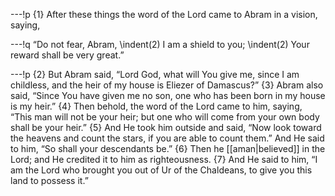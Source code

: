 ---!p
{1} After these things the word of the Lord came to Abram in a vision, saying,

---!q
“Do not fear, Abram,
\indent(2) I am a shield to you;
\indent(2) Your reward shall be very great.”

---!p
{2} But Abram said, “Lord God, what will You give me, since I am childless, and the heir of my house is Eliezer of Damascus?” {3} Abram also said, “Since You have given me no son, one who has been born in my house is my heir.” {4} Then behold, the word of the Lord came to him, saying, “This man will not be your heir; but one who will come from your own body shall be your heir.” {5} And He took him outside and said, “Now look toward the heavens and count the stars, if you are able to count them.” And He said to him, “So shall your descendants be.” {6} Then he [[aman|believed]] in the Lord; and He credited it to him as righteousness. {7} And He said to him, “I am the Lord who brought you out of Ur of the Chaldeans, to give you this land to possess it.”